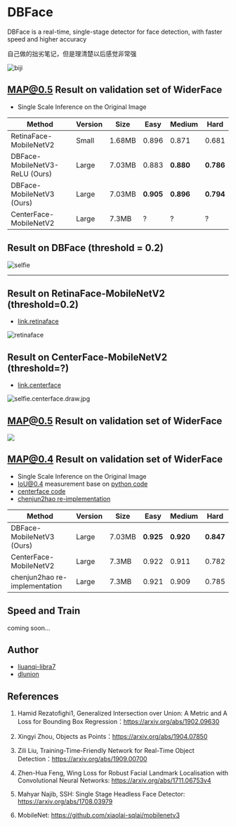 # DBFace
DBFace is a real-time, single-stage detector for face detection, with faster speed and higher accuracy

自己做的拙劣笔记，但是理清楚以后感觉非常强

![biji](README.assets/biji.jpg)

## MAP@0.5 Result on validation set of WiderFace

*  Single Scale Inference on the Original Image

Method | Version | Size | Easy | Medium | Hard
-|-|-|-|-|-
RetinaFace-MobileNetV2 | Small | 1.68MB  | 0.896 | 0.871 | 0.681
DBFace-MobileNetV3-ReLU (Ours) | Large | 7.03MB | 0.883 | **0.880** | **0.786** 
DBFace-MobileNetV3 (Ours) | Large | 7.03MB | **0.905** | **0.896** | **0.794** 
CenterFace-MobileNetV2 | Large | 7.3MB | ? | ? | ?



## Result on DBFace (threshold = 0.2)

![selfie](result/selfie.draw.jpg)

---

## Result on RetinaFace-MobileNetV2 (threshold=0.2)

* [link.retinaface](https://github.com/deepinsight/insightface/tree/master/RetinaFace)

![retinaface](result/selfie.retinaface.draw.jpg)



## Result on CenterFace-MobileNetV2 (threshold=?)

* [link.centerface](https://github.com/Star-Clouds/CenterFace)

![selfie.centerface.draw.jpg](result/selfie.centerface.draw.jpg)





## MAP@0.5 Result on validation set of WiderFace

![](result/merge.jpg)






## MAP@0.4 Result on validation set of WiderFace

*  Single Scale Inference on the Original Image
*  IoU@0.4 measurement base on [python code](https://github.com/chenjun2hao/CenterFace.pytorch/blob/master/evaluate/evaluation.py)
*  [centerface code](https://github.com/Star-Clouds/CenterFace)
*  [chenjun2hao re-implementation](https://github.com/chenjun2hao/CenterFace.pytorch)

Method | Version | Size | Easy | Medium | Hard
-|-|-|-|-|-
DBFace-MobileNetV3 (Ours) | Large | 7.03MB | **0.925** | **0.920** | **0.847** 
CenterFace-MobileNetV2 | Large | 7.3MB | 0.922 | 0.911 | 0.782 
chenjun2hao re-implementation | Large | 7.3MB| 0.921 | 0.909 | 0.785 



## Speed and Train

coming soon...



## Author
- [liuanqi-libra7](https://github.com/liuanqi-libra7)
- [dlunion](https://github.com/dlunion)



## References

1. Hamid Rezatofighi1, Generalized Intersection over Union: A Metric and A Loss for Bounding Box Regression：https://arxiv.org/abs/1902.09630

2. Xingyi Zhou, Objects as Points：https://arxiv.org/abs/1904.07850

3. Zili Liu, Training-Time-Friendly Network for Real-Time Object Detection：https://arxiv.org/abs/1909.00700

4. Zhen-Hua Feng, Wing Loss for Robust Facial Landmark Localisation with Convolutional Neural Networks: https://arxiv.org/abs/1711.06753v4

5. Mahyar Najib, SSH: Single Stage Headless Face Detector: https://arxiv.org/abs/1708.03979

6. MobileNet: https://github.com/xiaolai-sqlai/mobilenetv3